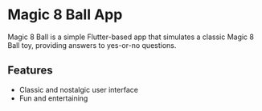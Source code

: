# Magic 8 Ball App

Magic 8 Ball is a simple Flutter-based app that simulates a classic Magic 8 Ball toy, providing answers to yes-or-no questions.

## Features

- Classic and nostalgic user interface
- Fun and entertaining
